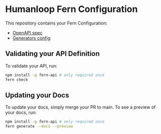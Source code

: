 # Humanloop Fern Configuration

This repository contains your Fern Configuration: 
  - [OpenAPI spec](./openapi.yml)
  - [Generators config](./fern/generators.yml)

## Validating your API Definition

To validate your API, run: 
```sh
npm install -g fern-api # only required once
fern check
```
## Updating your Docs

To update your docs, simply merge your PR to main. To see a preview of your docs, run: 

```sh
npm install -g fern-api # only required once
fern generate --docs --preview
```
